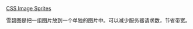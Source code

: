 [CSS Image Sprites](http://www.w3schools.com/css/css_image_sprites.asp)

雪碧图是把一组图片放到一个单独的图片中。可以减少服务器请求数，节省带宽。

